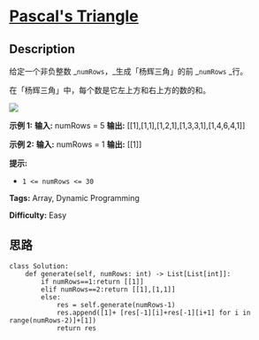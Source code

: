 # [Pascal's Triangle][title]

## Description

给定一个非负整数 _`numRows`，_生成「杨辉三角」的前 _`numRows` _行。

在「杨辉三角」中，每个数是它左上方和右上方的数的和。

![](https://pic.leetcode-cn.com/1626927345-DZmfxB-PascalTriangleAnimated2.gif)

**示例 1:**
            **输入:** numRows = 5    **输出:** [[1],[1,1],[1,2,1],[1,3,3,1],[1,4,6,4,1]]    

**示例 2:**
            **输入:** numRows = 1    **输出:** [[1]]    

**提示:**

  * `1 <= numRows <= 30`


**Tags:** Array, Dynamic Programming

**Difficulty:** Easy

## 思路

``` python3
class Solution:
    def generate(self, numRows: int) -> List[List[int]]:
        if numRows==1:return [[1]]
        elif numRows==2:return [[1],[1,1]]
        else:
            res = self.generate(numRows-1)
            res.append([1]+ [res[-1][i]+res[-1][i+1] for i in range(numRows-2)]+[1])
            return res
```

[title]: https://leetcode-cn.com/problems/pascals-triangle
